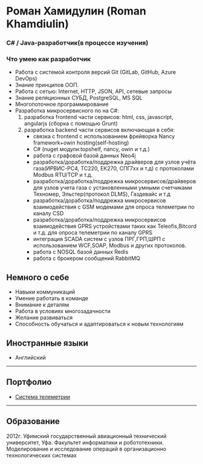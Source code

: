 <h1 align="left">Роман Хамидулин (Roman Khamdiulin)</a> 
<h3 align="left">C# / Java-разработчик(в процессе изучения) </h3>


###  Что умею как разработчик
- Работа с системой контроля версий Git (GitLab, GitHub, Azure DevOps)
- Знание принципов ООП.
- Работа с сетью: Internet, HTTP, JSON, API, сетевые запросы
- Знание реляционных СУБД, PostgreSQL, MS SQL
- Многопоточное программирование
- Разработка микросервисного по на С#:
    1. разработка frontend части сервисов: html, css, javascript, angularjs (сборка с помощью Grunt)
    2. разработка backend части сервисов включающая в себя:
       - связка с frontend с использованием фрейворка Nancy framework+owin hosting(self-hosting)
       - С# (nuget модули:topshelf, nancy, owin и т.д.)
       - работа с графовой базой данных Neo4j           
       - разработка/доработка/поддрежка драйверов для узлов учёта газа(ИРВИС-РС4, ТС220, ЕК270, СПГ7xx и т.д) c протоколами Modbus RTU/TCP и т.д.
       - разработка/доработка/поддрежка микросервисов/драйверов для узлов учета газа с установленными умными счетчиками Техномер, Эльстер(протокол DLMS), Газдевайс и т.д
       - разработка/доработка/поддрежка микросервисов взаимодействия с GSM модемами для опроса телеметрии по каналу CSD
       - разработка/доработка/поддрежка микросервисов взаимодействия GPRS устройствами таких как Teleofis,Bitcord и т.д. для опроса телеметрии по каналу GPRS
       - интеграция SCADA систем с узлов ПРГ,ГРП,ШРП с использованием WCF,SOAP, Modbus и других протоколов.
       - работа с NOSQL базой данных Redis
       - работа с брокером сообщений RabbitMQ

##  Немного о себе
- Навыки коммуникаций
- Умение работать в команде
- Внимание к деталям
- Работа в условиях многозадачности
- Желание развиваться
- Способность обучаться и адаптироваться к новым технологиям

##  Иностранные языки
- Английский
---

##  Портфолио
- [Система телеметрии](https://www.bashgaz.ru/service/rusoft/)
---

## Образование
2012г. Уфимский государственный авиационный технический университет, Уфа. 
Факультет информатики и робототехники.
Моделирование и исследование операций в организационно технологических системах<br>

